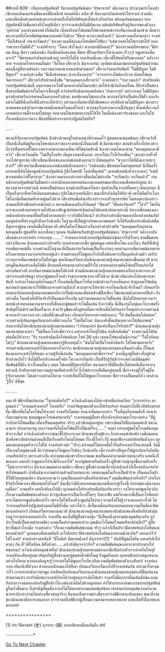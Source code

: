 ##บทที่ 609 : เปิดรอบปฐมทัศน์!
วันรอบปฐมทัศน์ของ ‘ปรมาจารย์’
เมืองหลวง ประมาณเก้าโมงเช้า
เซียงหลงอินเตอร์เนชั่นแนลซีนีเพล็กซ์ ฮอลล์หนึ่ง
หลังเวที ทีมงานกำลังแต่งหน้าให้จางเย่ ส่วนนักแสดงที่เหลือต่างแต่งหน้ามาจากบ้านหรือไม่ก็บริษัทแต่งให้แล้วเรียบร้อย พร้อมเดินพรมแดง รอบปฐมทัศน์นี้จัดขึ้นอย่างยิ่งใหญ่ทีเดียว ทว่าจางเย่กลับไม่มีทีมงาน แม้แต่บริษัทหรือผู้จัดการของตัวเอง ‘อุปกรณ์’ และช่างแต่งหน้าก็เช่นกัน เมื่อมาถึงเขาได้แต่ขอให้ช่างแต่งหน้าจากทีมงานหนังมาช่วย มือขวาของจางเย่ถือโทรศัพท์คุยขณะแต่งหน้าไปด้วย
“พี่ชาย พวกเรามาถึงแล้ว” น้องสาวคนที่สามกล่าว
จางเย่ “งั้นก็เข้ามาสิ งานจะเริ่มแล้ว”
น้องสาวคนที่สองฉกโทรศัพท์ไปฟ้อง “แต่พวกเขาไม่ให้เราเข้าไป! บอกว่าพวกเราไม่มีตั๋ว!”
จางเย่หัวเราะ “โอเค เข้าใจแล้ว พวกเธอมีกี่คนล่ะ?”
น้องสาวคนที่สองตอบ “มีห้าคน มีหนู พี่สาว เหมิงเหมิง กับเพื่อนอีกสองคน พี่ชาย พี่รีบมารับเราให้ว่องเลย เร็วๆๆ! หนูอยากเห็นดารา!”
“พี่ชายเธอกำลังแต่งหน้าอยู่ ออกไปไม่ได้ รอแป๊บหนึ่งนะ เดี๋ยวพี่ให้คนไปรับพวกเธอ” หลังวางสาย จางเย่กดโทรหาคนอื่นต่อ “ฮัลโหล เสี่ยวหวัง ฉันจางเย่นะ ญาติของฉันมาชมรอบปฐมทัศน์ด้วยน่ะ ตอนนี้อยู่ที่ทางเข้าแล้ว รบกวนนายพาพวกเธอเข้ามาหน่อย”
เสี่ยวหวังตอบรับทันที “ไม่มีปัญหา ไม่มีปัญหา!”
จางเย่กล่าวเพิ่ม “มีเด็กห้าคนนะ น่าจะสังเกตง่าย”
“อาจารย์จางไม่ต้องกังวล ปล่อยให้ผมจัดการเถอะ!” เสี่ยวหวังรับปากแข็งขัน
“ขอบคุณมากเสี่ยวหวัง” จางเย่กล่าว “รบกวนแล้ว”
สำหรับหนังรอบปฐมทัศน์เช่นนี้ คนธรรมดาจะได้ตั๋วมาครองกันไม่มากนัก ต่อให้จะมีเงินถึงแค่ไหน ก็ยังจำเป็นต้องพึ่งสายสัมพันธ์ภายในในการซื้ออยู่ดี ทว่าสำหรับนักแสดงหลักของ ’ปรมาจารย์’ อย่างจางเย่ ไม่มีปัญหามากนักสำหรับการพาคนในครอบครัวเข้ามา ขอเพียงคนไม่เยอะเกิน พวกเขาไม่จำเป็นต้องใช้ตั๋ว และถึงแม้จะไม่มีที่นั่งหรือที่นั่งสำรองให้จริงๆ อย่างมากก็แค่หาที่นั่งพิเศษเอา สรุปคือล้วนไม่มีปัญหา น้องสาวสามคนของเขาบ้าดาราขนาดหนักมาแต่ไหนแต่ไรแล้ว พวกเธอจึงอยากมางานนี้กันสุดๆ ตั้งแต่เมื่อวานก็เอาแต่ก่อกวนตื๊อจางเย่ไม่หยุด อ้อนวอนให้เขาพามางานนี้ให้ได้ ในเมื่อน้องสาวร้องขอมา และไม่ใช่เรื่องเหนือบ่ากว่าแรง พี่ชายที่ดีอย่างจางเย่จะปฏิเสธได้หรือ?


……


สถานที่จัดงานรอบปฐมทัศน์
นักข่าวล้วนอยู่ในตำแหน่งที่กำหนดไว้
ผู้ชมหนาแน่นขนัดตา
เสี่ยวหวังที่เป็นหนึ่งในทีมผู้จัดงานได้พาน้องสาวของจางเย่มานั่งในแถมที่ 4 ติดหน้าหน้า ค่อนข้างเยื้องไปทางขวา ถือว่าเป็นทำเลที่ไม่เลวเพราะสามารถมองเห็นเวทีได้ค่อนข้างดี
น้องสาวคนโตเฉาตาน “ขอบคุณนะคะพี่หวัง”
เสี่ยวหวังอมยิ้ม “ไม่เป็นไรครับ เชิญพวกเธอนั่งเถอะ อยากได้อะไรก็เรียกพี่นะ” เขากล่าวเสร็จก็จากไปทำธุระต่อ
เสี่ยวเชียนเพื่อนของเฉาเหมิงเหมิงอุทานว้าวไม่หยุดปาก “พวกเราได้ที่นั่งแถวหน้าๆ ด้วย?”
เสี่ยวเหวินเพื่อนของเฉาเหมิงเหมิงอีกคนกล่าว “เหมิงเหมิง พี่ชายเธอโคตรสุดยอด! นี่เป็นครั้งแรกเลยที่ฉันได้มาดูหนังรอบปฐมทัศน์ รู้สึกโคตรดี! โคตรตื่นเต้น!”
เฉาเหมิงเหมิงหัวเราะเหอๆ “แน่สิ พวกเธอคิดว่าพี่ใครล่ะยะ”
น้องสาวคนรองกล่าวอย่างตื่นเต้นไม่ต่างกัน “จะเริ่มแล้ว จะเริ่มแล้ว!”
งานหนังรอบปฐมทัศน์เริ่มขึ้นแล้ว
เหล่านักแสดงทยอยเดินลงมาบนพรมแดงทีละคนเพื่อพบปะผู้คน นำขบวนด้วยจางหย่วนฉี ต่อมาเป็นต้าหลง ตามด้วยเถียนเสวี่ยเทา สุดท้ายเป็นจางเย่ที่ค่อยๆ เดินออกมา นี่เป็นครั้งแรกที่เขาได้เดินบนพรมแดง รู้สึกไม่เลวเลยทีเดียว ขณะที่กำลังเดินไปยังเวที เขาไม่ลืมที่จะโบกไม้โบกมือยิ้มแย้มทักทายผู้ชมไปด้วย
เสียงปรบมือดังเกรียวกราวจากทั่วทุกสารทิศ
โดยเฉพาะน้องสาวสามคนที่ปรบมืออย่างหนักหน่วง ตบจนมือแดงเถือกไปหมด!
“พี่ชาย!”
“พี่หล่อจังเลย!”
“โอ้ว!”
ได้เห็นดารามากหน้าหลายตารวมไปถึงนางฟ้าซูเปอร์สตาร์เดินผ่านไปต่อหน้าต่อตาอย่างนี้ ทำเอาเพื่อนของเฉาเหมิงเหมิงสองคนปลื้มปริ่มน้ำตาคลอเบ้า ราวกับฝันไปแน่ะ! ต่างรีบเร่งปรบมือจนแดงเถือกด้วยเช่นกัน!
คนสุดท้ายที่ปรากฏตัวคือหวังเฉิงเผิง ในฐานะที่เป็นผู้กำกับของภาพยนตร์ จึงได้รับเสียงปรบมือดังสนั่นที่สุดจากผู้คน เขาเดินขึ้นไปบนเวที หยิบไมโครโฟนแล้วเริ่มกล่าวคำปราศรัย “ขอบคุณครับทุกท่าน ขอบคุณสื่อ ผู้ชมที่รัก และเพื่อนๆ ทุกคน ยินดีต้อนรับเข้าสู่รอบปฐมทัศน์ของ ‘ปรมาจารย์’ หลังจากสิบเดือนของการถ่ายทำ การลงทุน........”
กำหนดการหนังรอบปฐมทัศน์ดำเนินการไปเรื่อยๆ ตามขั้นตอน
กล่าวเปิดงาน นักแสดงกล่าวปราศรัย รอบคำถามจากสื่อ ผู้ชมหมุนวงล้อเสี่ยงโชค และอื่นๆ
ทันทีที่เข้าสู่รอบสัมภาษณ์สื่อ จางหย่วนฉีในฐานะที่เป็นสตาร์ควีนย่อมเป็นเรื่องง่ายๆ เธอผ่านการสัมภาษณ์มาหลายครั้งหลายหนจวนจะครบร้อยอยู่แล้ว ส่วนต้าหลงก็ไม่พูดอะไรกับสื่อนักเพราะเป็นบุคลิกส่วนตัว เขารีบเร่งจบการสัมภาษณ์ด้วยไม่กี่คำพูด พอเถียนเสวี่ยเทากับนักแสดงนำหญิงหมายเลขสองขึ้นบนเวที พวกเขาดูตื่นเต้นอย่างเห็นได้ชัด มีรอบหนึ่งท่ามกลางคำถามที่รัวใส่ เขาตอบคำถามผิดไปแต่ก็รีบแก้ลำได้อย่างทันท่วงที การสัมภาษณ์ผ่านพ้นไปด้วยดี ส่วนนักแสดงนำหญิงหมายเลขสองเกือบจะตกจากเวทีเพราะรองเท้าส้นสูง ทำเอาผู้ชมตกใจกลัวว่าเธอจะหล่นจากเวทีไปด้วย
นักข่าวหันกล้องไปหาพวกเขาทันที จะทำอะไรพลาดอีกไหมนะ? เรื่องเช่นนี้เป็นอะไรที่พวกนักข่าวหวังจะเห็นมาก ถ้าทุกคนไร้ข้อผิดพลาดแล้วสุดแสนจะไร้ที่ติแบบจางหย่วนฉีล่ะก็ พวกเขาจะไปหาข่าวจากไหนกันล่ะจริงไหม?
เถียนเสวี่ยเทาและนักแสงหญิงหมายเลขสองถือว่าเป็นนักแสดงที่ค่อนข้างมีชื่อเสียง ได้แสดงหนังมาหลายปีแล้ว ถึงอย่างนั้น ในหนังกับชีวิตจริงก็เป็นคนละเรื่องกัน แม้ว่าตอนแสดงจะไม่ตื่นเต้น นั่นไม่ได้หมายความว่าต่อหน้าสายตาคนมากมายจากทั้งสื่อและผู้ชมแล้วจะไม่ตื่นเต้น ยิ่งกว่านั้น นี่เป็นงานใหญ่และโอกาสครั้งสำคัญที่ได้เข้าร่วมเป็นครั้งแรก ด้วยวัยวุฒิของทั้งคู่ย่อมไม่อาจเทียบชั้นได้กับดาราใหญ่อย่างจางหย่วนฉี
พวกเขาก้าวลงจากเวลา กลับที่นั่งของตัวเอง
เถียนเสวี่ยเทากล่าวหน้าแดงๆ “ไฮ้ ดันตื่นเต้นไปหน่อย”
จางหย่วนฉีหันมาพูดกับเขาอย่างพี่สาวคนโต “ไม่เป็นไรนะ ฉันเองยังตื่นเต้นเลยเวลาให้สัมภาษณ์” ก่อนจะหันไปหานักแสดงนำหญิงหมายเลขสอง “เจวียนเอ๋อร์ ข้อเท้าเป็นอะไรรึเปล่า?”
นักแสดงนำหญิงหมายเลขสองกล่าว “ไม่เป็นอะไรค่ะพี่สาวจาง แค่รองเท้าใหญ่ไปนิด สงสัยหยิบผิด”
จางหย่วนฉีได้ยินเช่นนั้นก็หัวเราะ “ฮิๆ รองเท้าฉันเล็กไปพอดีเลย ไซส์ 36 แน่ะ เธอมาใส่ของฉันดีกว่านะ”
“ได้ไงกันคะ ไม่ๆๆ” นักแสดงนำหญิงหมายเลขสองรู้สึกอบอุ่นใจ
“ฉันไม่ได้เป็นโรคน้ำกัดเท้า ใส่ได้ตามสบายจ๊ะ” จางหย่วนฉีถอดรองเท้าให้แลกอย่างใจกว้าง
พอนักแสดงนำหญิงหมายเลขสองเห็นอย่างนั้น ก็ได้แต่ต้องแลกรองเท้าใส่กับเธอ ความรู้สึกดีเอ่อล้น “ขอบคุณมากค่ะพี่สาวจาง”
ฉากนี้ถูกผู้สื่อข่าวที่อยู่ด้านข้างถ่ายเก็บไว้ ซึ่งไม่มีใครประหลาดใจนัก ในวงการบันเทิง เป็นที่รับรู้กันดีว่าจางหย่วนฉีมีมนุษย์สัมพันธ์ที่ดียิ่ง ห่วงใยคนอื่นๆ เสมอ ไม่เคยมีปัญหากับใคร ขนาดดาราที่มีชื่อเสียงไม่ค่อยดีเมื่อเจอจางหย่วนฉี ยังทักทายด้วยความสุภาพเสียด้วยซ้ำไป ซึ่งไม่ต่างจากที่เห็นอยู่ตอนนี้ พี่สาวจางผู้ใส่ใจผู้อื่น รู้จักกาลเทศะ ไม่เคยวางกล้ามโอ้อวด
จางเย่เห็นก็ไม่ได้พูดอะไรออกมา พี่สาวจางเป็นคนยังไง เขาล้วน ‘รู้ซึ้ง’ ดีที่สุด


………


บนเวที
พิธีกรยิ้มแย้มถาม “ใครต่อดีครับ?”
หวังเฉิงเผิงมองไปทางซ้ายมือก่อนเรียก “อาจารย์จาง ตาคุณแล้ว”
“ตาผมแล้วเหรอ? โอเคครับ” จางเย่จัดสูทของตัวเองให้เรียบร้อย ก่อนตรงไปที่เวทีพร้อมรอยยิ้ม
พิธีกรยื่นไมโครโฟนให้จางเย่
จางเย่รับไมค์มา ก่อนจะยิ้มพลางกล่าว “ในที่สุดก็ตาผมสักที ก่อนจะเริ่มถามคำถาม ขอผมพูดอะไรหน่อยนะครับ” จางเย่หยุดผู้สื่อข่าวที่กำลังจะยิงถามอะไรบางอย่าง “ที่ผู้กำกับหวังให้ผมขึ้นเวทีมาเป็นคนสุดท้าย จริงๆ แล้วมีเหตุผลอยู่นะ เพราะมีคนให้ชื่อเล่นผมน่ะสิ ขนานนามว่า ปากมารผจญ บอกว่าผมจับไมโครโฟนทีไรก็มีแต่เรื่อง......”
จบคำ บรรดาผู้ชมในโรงพลันหลุดหัวเราะลั่น!
หวังเฉิงเผิงหัวเราะขณะชี้ไปทางจางเย่
นักแสดงที่อยู่ข้างๆ อีกสองคนขำคิกคัก
เหมือนตอนนักศึกษาเป่ยต้าก่นด่าคนที่เป็นเรื่องครึกโครมไปหมด เรื่องนี้ใครๆ ก็รู้ พอมาฟังจางเย่เย้ยหยันตัวเอง ทุกคนเลยอดหลุดหัวเราะไม่ได้
จางเย่กล่าวต่อ “จริงๆ แล้วผมก็ไม่ค่อยมั่นใจในตัวเองเท่าไรนะตอนนี้ วันนี้เป็นงานใหญ่ขนาดนี้ ดีกว่าถ้าผมจะไม่พูดอะไรผิดๆ อีกน่ะครับ เดี๋ยวจะสร้างปัญหาให้ผู้กำกับหวังกับทีมงานเสียเปล่าๆ เพราะอย่างงั้น คำถามของนักข่าวที่จะถามผม ขอเป็นแค่คำถามเดียวพอนะครับ แค่หนึ่งก็พอเนอะ ผมกลัวว่าพูดมากไปจะมีเรื่องเอาได้”
พวกผู้ชมฮาครืนอีกครั้ง
ผู้สื่อข่าวหญิงลุกขึ้นถามอีกครั้ง “ได้ค่ะอาจารย์จาง ฉันจะถามคุณคำถามเดียว เพื่อนๆ ผู้สื่อข่าวถามเกี่ยวกับหนังแล้วก็เบื้องหลังการถ่ายทำไปหมดแล้ว ดังนั้นฉันจะถามคำถามส่วนตัวแทนนะคะ บทของคุณในเรื่องเป็นตัวร้าย เป็นคนเก็บตัวที่ใช้ชีวิตอยู่คนเดียว ฉันอยากถามว่า คุณเป็นคนอย่างนั้นหรือเปล่าคะ? คุณมีแฟนแล้วหรือยัง? เล่าเรื่องชีวิตรักให้พวกเราฟังหน่อยได้ไหม? ฉันเชื่อว่ามีอีกหลายคนแน่นอนที่อยากรู้เรื่องนี้ คำถามของฉันจบลงแค่นี้ค่ะ”
ถามเสร็จ เธอก็กลับลงไปนั่ง
ทุกคนต่างโห่ร้องปรบมือกันเกรียวกราว รอให้จางเย่พูดเกี่ยวกับเรื่องความสัมพันธ์ของตัวเอง
ข่าวซุบซิบดาราเป็นเรื่องที่ใครๆ ก็อยากฟัง แต่เรื่องพวกนี้เป็นอะไรที่เหล่าดาราไม่อยากพูดถึงเสียเท่าไร เพราะไม่ใช่เรื่องที่จะพูดกันได้ง่ายๆ บางครั้งก็ไม่รู้ว่าจะตอบอย่างไรดี ไม่ว่าจะยอมรับหรือปฏิเสธล้วนแต่ไม่ดีทั้งนั้น กล่าวได้ว่า..นี่เป็นเหมือนกับแบบทดสอบความเป็นมืออาชีพของเหล่าดารา!
เถียนเสวี่ยเทามองบนเวที
นักแสดงนำหญิงหมายเลขสองกับนักแสดงที่เหลือก็กำลังลุ้นรอดูว่าจางเย่จะตอบอย่างไร
จางเย่ยิ้ม มองไปที่ผู้สื่อข่าวหญิง “นี่เป็นหนึ่งคำถามของคุณสินะครับ รูปประโยคนี่เป็นสามคำถามชัดๆ แถมเป็นคำถามคมซะด้วย คุณมีอะไรไม่พอใจผมหรือเปล่าเนี่ย?”
ผู้สื่อข่าวยิ้มแล้วโบกมือ
จางเย่กล่าว “เรื่องความสัมพันธ์ของผม จริงๆ แล้วก็เป็นประวัติศาสตร์แห่งโลหิตและหยาดน้ำตา!”
ทุกคนสงสัยตามทันที อะไรคือประวัติศาสตร์แห่งโลหิตและหยาดน้ำตากัน? บอกมาเร็ว! ให้ไวเลย!
จางเย่กล่าวต่อทันที “มีโลหิต! มีหยาดน้ำตา! มีอุจจาระ![1] ”
ทันทีที่ผู้ชมได้ยิน แทบสำลักไปตามๆ กัน อี๋! มีทั้งเลือด มีทั้งน้ำตา......แล้วยังมีอุจจาระอีก? ความสัมพันธ์คุณออกจะสกปรกมากไปหน่อยนะ!
หวังเฉิงเผิงหลุดขำพรืด!
นักแสดงนำหญิงหมายเลขสองเอามือปิดปากหัวเราะฮาครืนใหญ่!
จางเย่ยังคงยืนอยู่บนเวทีคุยกับผู้สื่อข่าวและผู้ชมต่ออีกพักใหญ่ ยิ่งพูดยิ่งตลก ทุกคนฟังอย่างสนุกสนาน อย่างไรก็ตาม หากลองคิดดูจะรู้ว่าจางเย่ไม่ได้พูดอะไรเกี่ยวกับความสัมพันธ์ของตัวเองสักคำ!
จางเย่ลงจากเวทีมานั่งที่ตัวเอง
ต้าหลงเหลือบมองไปที่เขา
เถียนเสวี่ยเทาก็มองไปที่จางเย่เช่นกัน
อย่างคำโบราณว่าไว้ การกระทำดังกว่าคำพูด ถ้าเทียบกับเถียนเสวี่ยเทาและนักแสดงนำหญิงหมายเลขสองที่ตื่นเต้นจนทำพลาดแล้ว การรับมือของจางเย่เรียกได้ว่าอยู่คนละระดับไปแล้ว จางเย่ไม่มีอาการตื่นเต้นสักนิด แถมยังเก่งกาจจนหยอกล้อกับผู้สื่อข่าวได้ แต่ละคำเต็มไปด้วยมุกตลก ทำให้บรรยากาศของงานรอบปฐมทัศน์ดูรื่นเริงขึ้นมาก สิ่งสำคัญที่สุดคือจางเย่ไม่ได้ตอบคำถามเลยแม้แต่น้อย เขาสามารถหลุดพ้นจากคำถามน่ากระอักกระอ่วนได้อย่างเชี่ยวชาญจริงๆ
นี่แหละคือความห่างชั้นระหว่างพิธีกรและนักแสดง ขณะที่งานของนักแสดงคือการเล่นละคร ทว่าจางเย่คือพิธีกรผู้เปี่ยมความสามารถหลากหลาย แสดงได้ทั้งในบทและนอกบท!






================


[1] ประวัติศาสตร์ (史) อุจจาระ (屎) ออกเสียงเหมือนกันคือ shǐ


*-*-*-*-*-*-*-*-*-*-*-*-*-*-*






[Go To Next Chapter]( ./10.md)